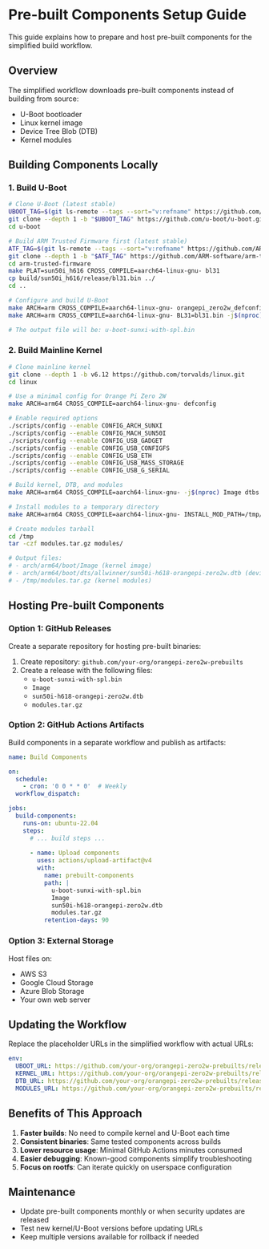 # Pre-built Components Setup Guide

This guide explains how to prepare and host pre-built components for the simplified build workflow.

## Overview

The simplified workflow downloads pre-built components instead of building from source:
- U-Boot bootloader
- Linux kernel image
- Device Tree Blob (DTB)
- Kernel modules

## Building Components Locally

### 1. Build U-Boot

```bash
# Clone U-Boot (latest stable)
UBOOT_TAG=$(git ls-remote --tags --sort="v:refname" https://github.com/u-boot/u-boot.git | grep -E 'refs/tags/v20[0-9]{2}\.[0-9]{2}$' | tail -n1 | sed 's/.*refs\/tags\///')
git clone --depth 1 -b "$UBOOT_TAG" https://github.com/u-boot/u-boot.git
cd u-boot

# Build ARM Trusted Firmware first (latest stable)
ATF_TAG=$(git ls-remote --tags --sort="v:refname" https://github.com/ARM-software/arm-trusted-firmware.git | grep -E 'refs/tags/v[0-9]+\.[0-9]+(\.[0-9]+)?$' | tail -n1 | sed 's/.*refs\/tags\///')
git clone --depth 1 -b "$ATF_TAG" https://github.com/ARM-software/arm-trusted-firmware.git
cd arm-trusted-firmware
make PLAT=sun50i_h616 CROSS_COMPILE=aarch64-linux-gnu- bl31
cp build/sun50i_h616/release/bl31.bin ../
cd ..

# Configure and build U-Boot
make ARCH=arm CROSS_COMPILE=aarch64-linux-gnu- orangepi_zero2w_defconfig
make ARCH=arm CROSS_COMPILE=aarch64-linux-gnu- BL31=bl31.bin -j$(nproc)

# The output file will be: u-boot-sunxi-with-spl.bin
```

### 2. Build Mainline Kernel

```bash
# Clone mainline kernel
git clone --depth 1 -b v6.12 https://github.com/torvalds/linux.git
cd linux

# Use a minimal config for Orange Pi Zero 2W
make ARCH=arm64 CROSS_COMPILE=aarch64-linux-gnu- defconfig

# Enable required options
./scripts/config --enable CONFIG_ARCH_SUNXI
./scripts/config --enable CONFIG_MACH_SUN50I
./scripts/config --enable CONFIG_USB_GADGET
./scripts/config --enable CONFIG_USB_CONFIGFS
./scripts/config --enable CONFIG_USB_ETH
./scripts/config --enable CONFIG_USB_MASS_STORAGE
./scripts/config --enable CONFIG_USB_G_SERIAL

# Build kernel, DTB, and modules
make ARCH=arm64 CROSS_COMPILE=aarch64-linux-gnu- -j$(nproc) Image dtbs modules

# Install modules to a temporary directory
make ARCH=arm64 CROSS_COMPILE=aarch64-linux-gnu- INSTALL_MOD_PATH=/tmp/modules modules_install

# Create modules tarball
cd /tmp
tar -czf modules.tar.gz modules/

# Output files:
# - arch/arm64/boot/Image (kernel image)
# - arch/arm64/boot/dts/allwinner/sun50i-h618-orangepi-zero2w.dtb (device tree)
# - /tmp/modules.tar.gz (kernel modules)
```

## Hosting Pre-built Components

### Option 1: GitHub Releases

Create a separate repository for hosting pre-built binaries:

1. Create repository: `github.com/your-org/orangepi-zero2w-prebuilts`
2. Create a release with the following files:
   - `u-boot-sunxi-with-spl.bin`
   - `Image`
   - `sun50i-h618-orangepi-zero2w.dtb`
   - `modules.tar.gz`

### Option 2: GitHub Actions Artifacts

Build components in a separate workflow and publish as artifacts:

```yaml
name: Build Components

on:
  schedule:
    - cron: '0 0 * * 0'  # Weekly
  workflow_dispatch:

jobs:
  build-components:
    runs-on: ubuntu-22.04
    steps:
      # ... build steps ...
      
      - name: Upload components
        uses: actions/upload-artifact@v4
        with:
          name: prebuilt-components
          path: |
            u-boot-sunxi-with-spl.bin
            Image
            sun50i-h618-orangepi-zero2w.dtb
            modules.tar.gz
          retention-days: 90
```

### Option 3: External Storage

Host files on:
- AWS S3
- Google Cloud Storage
- Azure Blob Storage
- Your own web server

## Updating the Workflow

Replace the placeholder URLs in the simplified workflow with actual URLs:

```yaml
env:
  UBOOT_URL: https://github.com/your-org/orangepi-zero2w-prebuilts/releases/latest/download/u-boot-sunxi-with-spl.bin
  KERNEL_URL: https://github.com/your-org/orangepi-zero2w-prebuilts/releases/latest/download/Image
  DTB_URL: https://github.com/your-org/orangepi-zero2w-prebuilts/releases/latest/download/sun50i-h618-orangepi-zero2w.dtb
  MODULES_URL: https://github.com/your-org/orangepi-zero2w-prebuilts/releases/latest/download/modules.tar.gz
```

## Benefits of This Approach

1. **Faster builds**: No need to compile kernel and U-Boot each time
2. **Consistent binaries**: Same tested components across builds
3. **Lower resource usage**: Minimal GitHub Actions minutes consumed
4. **Easier debugging**: Known-good components simplify troubleshooting
5. **Focus on rootfs**: Can iterate quickly on userspace configuration

## Maintenance

- Update pre-built components monthly or when security updates are released
- Test new kernel/U-Boot versions before updating URLs
- Keep multiple versions available for rollback if needed